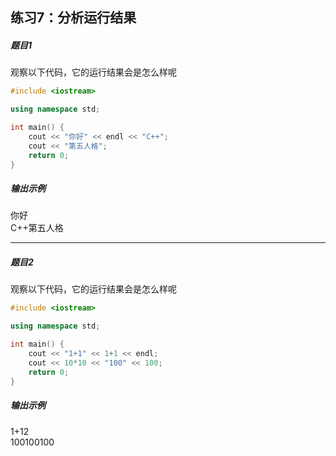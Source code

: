 ## 练习7：分析运行结果  <Badge type="medium" />

##### 题目1
观察以下代码，它的运行结果会是怎么样呢<br/>

```cpp [代码1]
#include <iostream>

using namespace std;

int main() {
    cout << "你好" << endl << "C++";
    cout << "第五人格";
    return 0;
}
```

<PasswordProtected>

##### 输出示例
<RunningResult>
你好<br/>
C++第五人格
</RunningResult>
</PasswordProtected>

---

##### 题目2
观察以下代码，它的运行结果会是怎么样呢<br/>

```cpp [代码1]
#include <iostream>

using namespace std;

int main() {
    cout << "1+1" << 1+1 << endl;
    cout << 10*10 << "100" << 100;
    return 0;
}
```

<PasswordProtected>

##### 输出示例
<RunningResult>
1+12<br/>
100100100
</RunningResult>
</PasswordProtected>